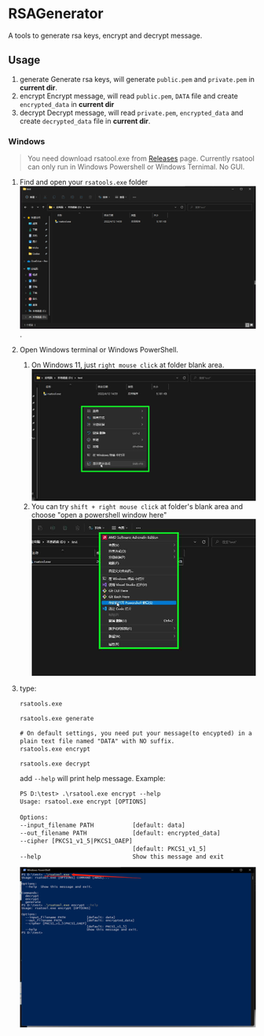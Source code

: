 # RSAGenerator

A tools to generate rsa keys, encrypt and decrypt message.

## Usage
1. generate
   Generate rsa keys, will generate `public.pem` and `private.pem` in **current dir**.
2. encrypt
   Encrypt message, will read `public.pem`, `DATA` file and create `encrypted_data` in **current dir**
3. decrypt
   Decrypt message, will read `private.pem`, `encrypted_data` and create `decrypted_data` file in **current dir**.

### Windows
> You need download rsatool.exe from [Releases](https://github.com/MioYvo/RSAGenerator/releases) page.
Currently rsatool can only run in Windows Powershell or Windows Ternimal. No GUI.

1. Find and open your `rsatools.exe` folder ![](docs/d_folder.png).
2. Open Windows terminal or Windows PowerShell. 
   1. On Windows 11, just `right mouse click` at folder blank area.![](docs/open_t.png)
   2. You can try `shift + right mouse click` at folder's blank area and choose "open a powershell window here"![](docs/shift_open_t.png)
3. type:
    ```
    rsatools.exe
    ```

    ```
    rsatools.exe generate
    ```

    ```
    # On default settings, you need put your message(to encypted) in a plain text file named "DATA" with NO suffix.
    rsatools.exe encrypt
    ```

    ```
    rsatools.exe decrypt
    ```

    add `--help` will print help message. 
    Example:
    ```
    PS D:\test> .\rsatool.exe encrypt --help
    Usage: rsatool.exe encrypt [OPTIONS]

    Options:
    --input_filename PATH           [default: data]
    --out_filename PATH             [default: encrypted_data]
    --cipher [PKCS1_v1_5|PKCS1_OAEP]
                                    [default: PKCS1_v1_5]
    --help                          Show this message and exit
    ```
    ![](docs/type_in.png)





